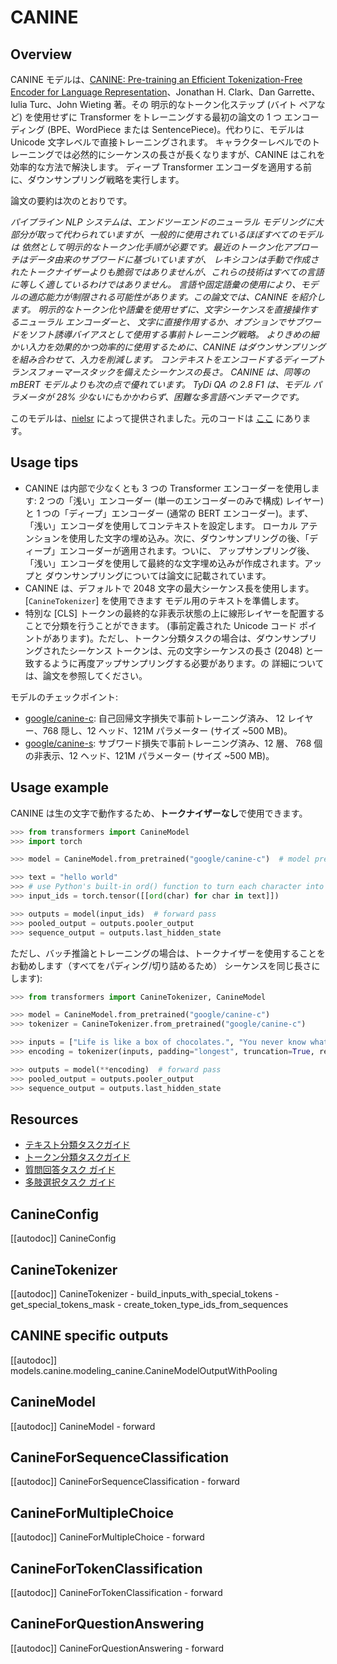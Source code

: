 <!--Copyright 2021 The HuggingFace Team. All rights reserved.

Licensed under the Apache License, Version 2.0 (the "License"); you may not use this file except in compliance with
the License. You may obtain a copy of the License at

http://www.apache.org/licenses/LICENSE-2.0

Unless required by applicable law or agreed to in writing, software distributed under the License is distributed on
an "AS IS" BASIS, WITHOUT WARRANTIES OR CONDITIONS OF ANY KIND, either express or implied. See the License for the
specific language governing permissions and limitations under the License.

⚠️ Note that this file is in Markdown but contain specific syntax for our doc-builder (similar to MDX) that may not be
rendered properly in your Markdown viewer.

-->

# CANINE

## Overview

CANINE モデルは、[CANINE: Pre-training an Efficient Tokenization-Free Encoder for Language
Representation](https://huggingface.co/papers/2103.06874)、Jonathan H. Clark、Dan Garrette、Iulia Turc、John Wieting 著。その
明示的なトークン化ステップ (バイト ペアなど) を使用せずに Transformer をトレーニングする最初の論文の 1 つ
エンコーディング (BPE、WordPiece または SentencePiece)。代わりに、モデルは Unicode 文字レベルで直接トレーニングされます。
キャラクターレベルでのトレーニングでは必然的にシーケンスの長さが長くなりますが、CANINE はこれを効率的な方法で解決します。
ディープ Transformer エンコーダを適用する前に、ダウンサンプリング戦略を実行します。

論文の要約は次のとおりです。

*パイプライン NLP システムは、エンドツーエンドのニューラル モデリングに大部分が取って代わられていますが、一般的に使用されているほぼすべてのモデルは
依然として明示的なトークン化手順が必要です。最近のトークン化アプローチはデータ由来のサブワードに基づいていますが、
レキシコンは手動で作成されたトークナイザーよりも脆弱ではありませんが、これらの技術はすべての言語に等しく適しているわけではありません。
言語や固定語彙の使用により、モデルの適応能力が制限される可能性があります。この論文では、CANINE を紹介します。
明示的なトークン化や語彙を使用せずに、文字シーケンスを直接操作するニューラル エンコーダーと、
文字に直接作用するか、オプションでサブワードをソフト誘導バイアスとして使用する事前トレーニング戦略。
よりきめの細かい入力を効果的かつ効率的に使用するために、CANINE はダウンサンプリングを組み合わせて、入力を削減します。
コンテキストをエンコードするディープトランスフォーマースタックを備えたシーケンスの長さ。 CANINE は、同等の mBERT モデルよりも次の点で優れています。
TyDi QA の 2.8 F1 は、モデル パラメータが 28% 少ないにもかかわらず、困難な多言語ベンチマークです。*

このモデルは、[nielsr](https://huggingface.co/nielsr) によって提供されました。元のコードは [ここ](https://github.com/google-research/language/tree/master/language/canine) にあります。

## Usage tips

- CANINE は内部で少なくとも 3 つの Transformer エンコーダーを使用します: 2 つの「浅い」エンコーダー (単一のエンコーダーのみで構成)
  レイヤー) と 1 つの「ディープ」エンコーダー (通常の BERT エンコーダー)。まず、「浅い」エンコーダを使用してコンテキストを設定します。
  ローカル アテンションを使用した文字の埋め込み。次に、ダウンサンプリングの後、「ディープ」エンコーダーが適用されます。ついに、
  アップサンプリング後、「浅い」エンコーダを使用して最終的な文字埋め込みが作成されます。アップと
  ダウンサンプリングについては論文に記載されています。
- CANINE は、デフォルトで 2048 文字の最大シーケンス長を使用します。 [`CanineTokenizer`] を使用できます
  モデル用のテキストを準備します。
- 特別な [CLS] トークンの最終的な非表示状態の上に線形レイヤーを配置することで分類を行うことができます。
  (事前定義された Unicode コード ポイントがあります)。ただし、トークン分類タスクの場合は、ダウンサンプリングされたシーケンス
  トークンは、元の文字シーケンスの長さ (2048) と一致するように再度アップサンプリングする必要があります。の
  詳細については、論文を参照してください。

モデルのチェックポイント:

  - [google/canine-c](https://huggingface.co/google/canine-c): 自己回帰文字損失で事前トレーニング済み、
    12 レイヤー、768 隠し、12 ヘッド、121M パラメーター (サイズ ~500 MB)。
  - [google/canine-s](https://huggingface.co/google/canine-s): サブワード損失で事前トレーニング済み、12 層、
    768 個の非表示、12 ヘッド、121M パラメーター (サイズ ~500 MB)。

## Usage example

CANINE は生の文字で動作するため、**トークナイザーなし**で使用できます。

```python
>>> from transformers import CanineModel
>>> import torch

>>> model = CanineModel.from_pretrained("google/canine-c")  # model pre-trained with autoregressive character loss

>>> text = "hello world"
>>> # use Python's built-in ord() function to turn each character into its unicode code point id
>>> input_ids = torch.tensor([[ord(char) for char in text]])

>>> outputs = model(input_ids)  # forward pass
>>> pooled_output = outputs.pooler_output
>>> sequence_output = outputs.last_hidden_state
```

ただし、バッチ推論とトレーニングの場合は、トークナイザーを使用することをお勧めします（すべてをパディング/切り詰めるため）
シーケンスを同じ長さにします):

```python
>>> from transformers import CanineTokenizer, CanineModel

>>> model = CanineModel.from_pretrained("google/canine-c")
>>> tokenizer = CanineTokenizer.from_pretrained("google/canine-c")

>>> inputs = ["Life is like a box of chocolates.", "You never know what you gonna get."]
>>> encoding = tokenizer(inputs, padding="longest", truncation=True, return_tensors="pt")

>>> outputs = model(**encoding)  # forward pass
>>> pooled_output = outputs.pooler_output
>>> sequence_output = outputs.last_hidden_state
```

## Resources

- [テキスト分類タスクガイド](../tasks/sequence_classification)
- [トークン分類タスクガイド](../tasks/token_classification)
- [質問回答タスク ガイド](../tasks/question_answering)
- [多肢選択タスク ガイド](../tasks/multiple_choice)

## CanineConfig

[[autodoc]] CanineConfig

## CanineTokenizer

[[autodoc]] CanineTokenizer
    - build_inputs_with_special_tokens
    - get_special_tokens_mask
    - create_token_type_ids_from_sequences

## CANINE specific outputs

[[autodoc]] models.canine.modeling_canine.CanineModelOutputWithPooling

## CanineModel

[[autodoc]] CanineModel
    - forward

## CanineForSequenceClassification

[[autodoc]] CanineForSequenceClassification
    - forward

## CanineForMultipleChoice

[[autodoc]] CanineForMultipleChoice
    - forward

## CanineForTokenClassification

[[autodoc]] CanineForTokenClassification
    - forward

## CanineForQuestionAnswering

[[autodoc]] CanineForQuestionAnswering
    - forward
